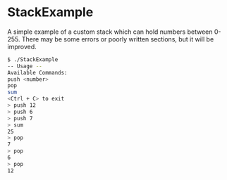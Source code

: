 # StackExample

A simple example of a custom stack which can hold numbers between 0-255. There may be some errors or poorly written sections, but it will be improved.

```bash
$ ./StackExample 
-- Usage --
Available Commands:
push <number>
pop
sum
<Ctrl + C> to exit
> push 12
> push 6
> push 7
> sum
25
> pop
7
> pop
6
> pop
12
